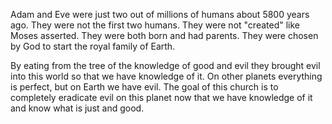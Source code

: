 Adam and Eve were just two out of millions of humans about 5800 years ago. They were not the first two humans. They were not "created" like Moses asserted. They were both born and had parents. They were chosen by God to start the royal family of Earth.

By eating from the tree of the knowledge of good and evil they brought evil into this world so that we have knowledge of it. On other planets everything is perfect, but on Earth we have evil. The goal of this church is to completely eradicate evil on this planet now that we have knowledge of it and know what is just and good.
